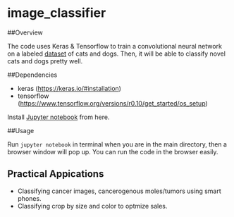 # image_classifier

##Overview

The code uses Keras & Tensorflow to train a convolutional neural network on a labeled [dataset](https://www.kaggle.com/c/dogs-vs-cats) of cats and dogs. Then, it will be able to classify novel cats and dogs pretty well. 

##Dependencies

* keras (https://keras.io/#installation)
* tensorflow (https://www.tensorflow.org/versions/r0.10/get_started/os_setup)

Install [Jupyter notebook](http://jupyter.readthedocs.io/en/latest/install.html) from here.

##Usage

Run `jupyter notebook` in terminal when you are in the main directory, then a browser window will pop up. You can run the code in the browser easily.

## Practical Appications

* Classifying cancer images, cancerogenous moles/tumors using smart phones.
* Classifying crop by size and color to optmize sales.
